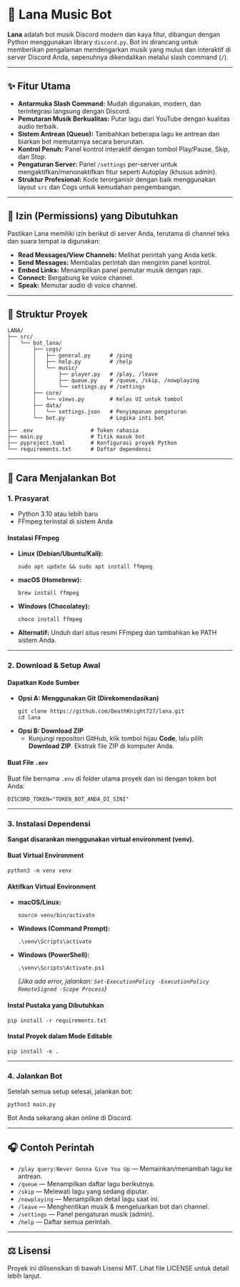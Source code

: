 # 🎵 Lana Music Bot

**Lana** adalah bot musik Discord modern dan kaya fitur, dibangun dengan Python menggunakan library `discord.py`. Bot ini dirancang untuk memberikan pengalaman mendengarkan musik yang mulus dan interaktif di server Discord Anda, sepenuhnya dikendalikan melalui slash command (`/`).

---

## ✨ Fitur Utama

- **Antarmuka Slash Command:** Mudah digunakan, modern, dan terintegrasi langsung dengan Discord.
- **Pemutaran Musik Berkualitas:** Putar lagu dari YouTube dengan kualitas audio terbaik.
- **Sistem Antrean (Queue):** Tambahkan beberapa lagu ke antrean dan biarkan bot memutarnya secara berurutan.
- **Kontrol Penuh:** Panel kontrol interaktif dengan tombol Play/Pause, Skip, dan Stop.
- **Pengaturan Server:** Panel `/settings` per-server untuk mengaktifkan/menonaktifkan fitur seperti Autoplay (khusus admin).
- **Struktur Profesional:** Kode terorganisir dengan baik menggunakan layout `src` dan Cogs untuk kemudahan pengembangan.

---

## 📜 Izin (Permissions) yang Dibutuhkan

Pastikan Lana memiliki izin berikut di server Anda, terutama di channel teks dan suara tempat ia digunakan:

- **Read Messages/View Channels:** Melihat perintah yang Anda ketik.
- **Send Messages:** Membalas perintah dan mengirim panel kontrol.
- **Embed Links:** Menampilkan panel pemutar musik dengan rapi.
- **Connect:** Bergabung ke voice channel.
- **Speak:** Memutar audio di voice channel.

---

## 📂 Struktur Proyek

```
LANA/
├── src/
│   └── bot_lana/
│       ├── cogs/
│       │   ├── general.py      # /ping
│       │   ├── help.py         # /help
│       │   └── music/
│       │       ├── player.py   # /play, /leave
│       │       ├── queue.py    # /queue, /skip, /nowplaying
│       │       └── settings.py # /settings
│       ├── core/
│       │   └── views.py        # Kelas UI untuk tombol
│       ├── data/
│       │   └── settings.json   # Penyimpanan pengaturan
│       └── bot.py              # Logika inti bot
│
├── .env                  # Token rahasia
├── main.py               # Titik masuk bot
├── pyproject.toml        # Konfigurasi proyek Python
└── requirements.txt      # Daftar dependensi
```

---

## 🚀 Cara Menjalankan Bot

### 1. Prasyarat

- Python 3.10 atau lebih baru
- FFmpeg terinstal di sistem Anda

#### Instalasi FFmpeg

- **Linux (Debian/Ubuntu/Kali):**
  ```
  sudo apt update && sudo apt install ffmpeg
  ```
- **macOS (Homebrew):**
  ```
  brew install ffmpeg
  ```
- **Windows (Chocolatey):**
  ```
  choco install ffmpeg
  ```
- **Alternatif:** Unduh dari situs resmi FFmpeg dan tambahkan ke PATH sistem Anda.

---

### 2. Download & Setup Awal

#### Dapatkan Kode Sumber

- **Opsi A: Menggunakan Git (Direkomendasikan)**
  ```
  git clone https://github.com/DeathKnight727/lana.git
  cd lana
  ```
- **Opsi B: Download ZIP**
  - Kunjungi repositori GitHub, klik tombol hijau **Code**, lalu pilih **Download ZIP**. Ekstrak file ZIP di komputer Anda.

#### Buat File `.env`

Buat file bernama `.env` di folder utama proyek dan isi dengan token bot Anda:

```
DISCORD_TOKEN="TOKEN_BOT_ANDA_DI_SINI"
```

---

### 3. Instalasi Dependensi

**Sangat disarankan menggunakan virtual environment (venv).**

#### Buat Virtual Environment

```
python3 -m venv venv
```

#### Aktifkan Virtual Environment

- **macOS/Linux:**
  ```
  source venv/bin/activate
  ```
- **Windows (Command Prompt):**
  ```
  .\venv\Scripts\activate
  ```
- **Windows (PowerShell):**
  ```
  .\venv\Scripts\Activate.ps1
  ```
  *(Jika ada error, jalankan: `Set-ExecutionPolicy -ExecutionPolicy RemoteSigned -Scope Process`)*

#### Instal Pustaka yang Dibutuhkan

```
pip install -r requirements.txt
```

#### Instal Proyek dalam Mode Editable

```
pip install -e .
```

---

### 4. Jalankan Bot

Setelah semua setup selesai, jalankan bot:

```
python3 main.py
```

Bot Anda sekarang akan online di Discord.

---

## 🎧 Contoh Perintah

- `/play query:Never Gonna Give You Up` — Memainkan/menambah lagu ke antrean.
- `/queue` — Menampilkan daftar lagu berikutnya.
- `/skip` — Melewati lagu yang sedang diputar.
- `/nowplaying` — Menampilkan detail lagu saat ini.
- `/leave` — Menghentikan musik & mengeluarkan bot dari channel.
- `/settings` — Panel pengaturan musik (admin).
- `/help` — Daftar semua perintah.

---

## ⚖️ Lisensi

Proyek ini dilisensikan di bawah Lisensi MIT. Lihat file LICENSE untuk detail lebih lanjut.
